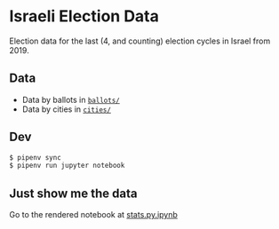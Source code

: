 # Israeli Election Data

Election data for the last (4, and counting) election cycles in Israel from 2019.

## Data

- Data by ballots in [`ballots/`](ballots)
- Data by cities in [`cities/`](cities)

## Dev

```bash
$ pipenv sync
$ pipenv run jupyter notebook
```

## Just show me the data

Go to the rendered notebook at [stats.py.ipynb](stats.py.ipynb)
